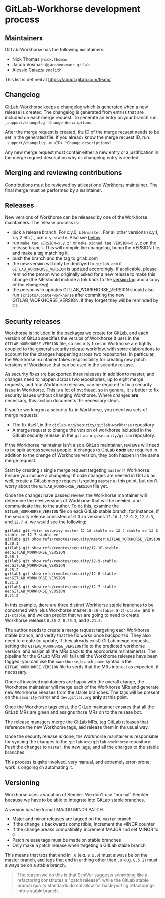 # GitLab-Workhorse development process

## Maintainers

GitLab-Workhorse has the following maintainers:

- Nick Thomas `@nick.thomas`
- Jacob Vosmaer `@jacobvosmaer-gitlab`
- Alessio Caiazza `@nolith`

This list is defined at https://about.gitlab.com/team/.

## Changelog

GitLab-Workhorse keeps a changelog which is generated when a new release
is created. The changelog is generated from entries that are included on each
merge request. To generate an entry on your branch run:
`_support/changelog "Change descriptions"`.

After the merge request is created, the ID of the merge request needs to be set
in the generated file. If you already know the merge request ID, run:
`_support/changelog -m <ID> "Change descriptions"`.

Any new merge request must contain either a new entry or a justification in the
merge request description why no changelog entry is needed.

## Merging and reviewing contributions

Contributions must be reviewed by at least one Workhorse maintainer.
The final merge must be performed by a maintainer.

## Releases

New versions of Workhorse can be released by one of the Workhorse
maintainers. The release process is:

-   pick a release branch. For x.y.0, use `master`. For all other
    versions (x.y.1, x.y.2 etc.) , use `x-y-stable`. Also see [below](#versioning)
-   run `make tag VERSION=x.y.z"` or `make signed_tag VERSION=x.y.z` on the release branch. This will
    compile the changelog, bump the VERSION file, and make a tag matching it.
-   push the branch and the tag to gitlab.com
-   the new version will only be deployed to `gitlab.com` if [`GITLAB_WORKHORSE_VERSION`](https://gitlab.com/gitlab-org/gitlab/-/blob/master/GITLAB_WORKHORSE_VERSION) is updated accordingly;
    if applicable, please remind the person who originally asked for a new release to make this change
    (the MR should include a link back to the [version tag](https://gitlab.com/gitlab-org/gitlab-workhorse/-/tags) and a copy of the changelog)
-   the person who updates GITLAB_WORKHORSE_VERSION should also run `scripts/update-workhorse` after commiting the new GITLAB_WORKHORSE_VERSION. If they forget they will be reminded by CI.

## Security releases

Workhorse is included in the packages we create for GitLab, and each version of
GitLab specifies the version of Workhorse it uses in the `GITLAB_WORKHORSE_VERSION`
file, so security fixes in Workhorse are tightly coupled to the [general security release](https://about.gitlab.com/handbook/engineering/workflow/#security-issues)
workflow, with some elaborations to account for the changes happening across two
repositories. In particular, the Workhorse maintainer takes responsibility for
creating new patch versions of Workhorse that can be used in the security
release.

As security fixes are backported three releases in addition to master, and
changes need to happen across two repositories, up to eight merge requests, and
four Workhorse releases, can be required to fix a security issue in Workhorse.
This is a lot of overhead, so in general, it is better to fix security issues
without changing Workhorse. Where changes **are** necessary, this section
documents the necessary steps.

If you're working on a security fix in Workhorse, you need two sets of merge
requests:

* The fix itself, in the `gitlab-org/security/gitlab-workhorse` repository
* A merge request to change the version of workhorse included in the GitLab
  security release, in the `gitlab-org/security/gitlab` repository.

If the Workhorse maintainer isn't also a GitLab maintainer, reviews will need to
be split across several people. If changes to GitLab **code** are required in
addition to the change of Workhorse version, they both happen in the same merge
request.

Start by creating a single merge request targeting `master` in Workhorse. Ensure
you include a changelog! If code changes are needed in GitLab as well, create a
GitLab merge request targeting `master` at this point, but don't worry about the
`GITLAB_WORKHORSE_VERSION` file yet. 

Once the changes have passed review, the Workhorse maintainer will determine the
new versions of Workhorse that will be needed, and communicate that to the
author. To do this, examine the `GITLAB_WORKHORSE_VERSION` file on each GitLab
stable branch; for instance, if the security release consisted of GitLab
versions `12.10.1`, `12.9.2`, `12.8.3`, and `12.7.4`, we would see the following:

```
gitlab$ git fetch security master 12-10-stable-ee 12-9-stable-ee 12-8-stable-ee 12-7-stable-ee`
gitlab$ git show refs/remotes/security/master:GITLAB_WORKHORSE_VERSION
8.30.1
gitlab$ git show refs/remotes/security/12-10-stable-ee:GITLAB_WORKHORSE_VERSION
8.30.1
gitlab$ git show refs/remotes/security/12-9-stable-ee:GITLAB_WORKHORSE_VERSION
8.25.2
gitlab$ git show refs/remotes/security/12-8-stable-ee:GITLAB_WORKHORSE_VERSION
8.21.2
gitlab$ git show refs/remotes/security/12-7-stable-ee:GITLAB_WORKHORSE_VERSION
8.21.2
```

In this example, there are three distinct Workhorse stable branches to be
concerned with, plus Workhorse master: `8-30-stable`, `8-25-stable`, and
`8-21-stable`, and we can predict that we are going to need to create Workhorse
releases `8.30.2`, `8.25.3`, and `8.21.3`.

The author needs to create a merge request targeting each Workhorse stable
branch, and verify that the fix works once backported. They also need to create
(or update, if they already exist) GitLab merge requests, setting the
`GITLAB_WORKHORSE_VERSION` file to the predicted workhorse version, and assign
all the MRs back to the appropriate maintainer(s). The pipeline for the GitLab
MRs will fail until the Workhorse releases have been tagged; you can use the
`=workhorse_branch_name` syntax in the `GITLAB_WORKHORSE_VERSION` file to verify
that the MRs interact as expected, if necessary.

Once all involved maintainers are happy with the overall change, the Workhorse
maintainer will merge each of the Workhorse MRs and generate new Workhorse
releases from the stable branches. The tags will be present on the `security`
mirror and `dev.gitlab.org` **only** at this point.

Once the Workhorse tags exist, the GitLab maintainer ensures that all the GitLab
MRs are green and assigns those MRs on to the release bot.

The release managers merge the GitLab MRs, tag GitLab releases that reference
the new Workhorse tags, and release them in the usual way.

Once the security release is done, the Workhorse maintainer is responsible for
syncing the changes to the `gitlab-org/gitlab-workhorse` repository. Push the
changes to `master`, the new tags, and all the changes to the stable branches.

This process is quite involved, very manual, and extremely error-prone; work is
ongoing on automating it.

## Versioning

Workhorse uses a variation of SemVer. We don't use "normal" SemVer
because we have to be able to integrate into GitLab stable branches.

A version has the format MAJOR.MINOR.PATCH.

- Major and minor releases are tagged on the `master` branch
- If the change is backwards compatible, increment the MINOR counter
- If the change breaks compatibility, increment MAJOR and set MINOR to `0`
- Patch release tags must be made on stable branches
- Only make a patch release when targeting a GitLab stable branch

This means that tags that end in `.0` (e.g. `8.5.0`) must always be on
the master branch, and tags that end in anthing other than `.0` (e.g.
`8.5.2`) must always be on a stable branch.

> The reason we do this is that SemVer suggests something like a
> refactoring constitutes a "patch release", while the GitLab stable
> branch quality standards do not allow for back-porting refactorings
> into a stable branch.
